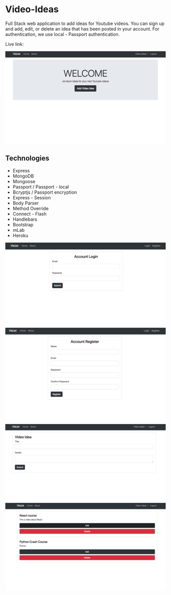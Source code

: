 # Video-Ideas

Full Stack web application to add ideas for Youtube videos. You can sign up and add, edit, or delete an idea that has been posted in your account. For authentication, we use local - Passport authentication.

Live link: 

<img src="/public/img/app.png">
<br>

## Technologies

- Express
- MongoDB
- Mongoose
- Passport / Passport - local
- Bcryptjs / Passport encryption
- Express - Session
- Body Parser
- Method Override
- Connect - Flash
- Handlebars
- Bootstrap
- mLab
- Heroku

<img src="/public/img/app1.png">
<br>
<img src="/public/img/app2.png">
<br>
<img src="/public/img/app3.png">
<br>
<img src="/public/img/app4.png">
<br>
